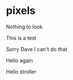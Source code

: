 # pixels

Nothing to look

This is a test

Sorry Dave I can't do that

Hello again

Hello stroller

